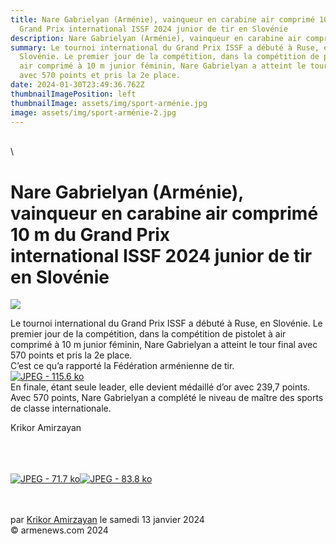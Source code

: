 ```yaml
---
title: Nare Gabrielyan (Arménie), vainqueur en carabine air comprimé 10 m du
  Grand Prix international ISSF 2024 junior de tir en Slovénie
description: Nare Gabrielyan (Arménie), vainqueur en carabine air comprimé 10 m
summary: Le tournoi international du Grand Prix ISSF a débuté à Ruse, en
  Slovénie. Le premier jour de la compétition, dans la compétition de pistolet à
  air comprimé à 10 m junior féminin, Nare Gabrielyan a atteint le tour final
  avec 570 points et pris la 2e place.
date: 2024-01-30T23:49:36.762Z
thumbnailImagePosition: left
thumbnailImage: assets/img/sport-arménie.jpg
image: assets/img/sport-arménie-2.jpg
---
```

\
\
<!--StartFragment-->

# Nare Gabrielyan (Arménie), vainqueur en carabine air comprimé 10 m du Grand Prix international ISSF 2024 junior de tir en Slovénie



![](https://www.armenews.com/IMG/arton111677.jpg)

Le tournoi international du Grand Prix ISSF a débuté à Ruse, en Slovénie. Le premier jour de la compétition, dans la compétition de pistolet à air comprimé à 10 m junior féminin, Nare Gabrielyan a atteint le tour final avec 570 points et pris la 2e place.\
C’est ce qu’a rapporté la Fédération arménienne de tir.\
[![JPEG - 115.6 ko](https://www.armenews.com/local/cache-vignettes/L670xH410/67a-2374c.jpg?1705148503)](https://www.armenews.com/IMG/jpg/5/7/f/67a.jpg "jpg/5/7/f/67a.jpg")\
En finale, étant seule leader, elle devient médaillé d’or avec 239,7 points.\
Avec 570 points, Nare Gabrielyan a complété le niveau de maître des sports de classe internationale.

Krikor Amirzayan

\
\
\
[![JPEG - 71.7 ko](https://www.armenews.com/local/cache-vignettes/L670xH378/67b-033b0.jpg?1705148503)](https://www.armenews.com/IMG/jpg/e/c/4/67b.jpg "jpg/e/c/4/67b.jpg")[![JPEG - 83.8 ko](https://www.armenews.com/local/cache-vignettes/L670xH413/67c-fbc82.jpg?1705148503)](https://www.armenews.com/IMG/jpg/4/a/4/67c.jpg "jpg/4/a/4/67c.jpg")

\
\
par [Krikor Amirzayan](https://www.armenews.com/spip.php?page=auteur&id_auteur=33) le samedi 13 janvier 2024\
© armenews.com 2024

<!--EndFragment-->